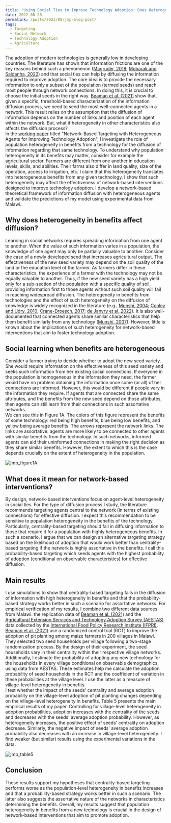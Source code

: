 ```yaml
---
title: 'Using Social Ties to Improve Technology Adoption: Does Heterogeneity Matter?'
date: 2022-08-28
permalink: /posts/2023/08/jmp-blog-post/
tags:
  - Targeting
  - Social Network
  - Technology Adoption
  - Agriculture
---
```


The adoption of modern technologies is generally low in developing countries. The literature has shown that information frictions are one of the key reasons behind such a phenomenon ([Magruder, 2018](https://www.annualreviews.org/doi/abs/10.1146/annurev-resource-100517-023202); [Mobarak and Saldanha, 2022](https://www.nature.com/articles/s41562-022-01323-9)) and that social ties can help by diffusing the information required to improve adoption. The core idea is to provide the necessary information to only a subset of the population (termed seeds) and reach most people through network connections. In doing this, it is crucial to choose the initial seeds in the right way. [Beaman et al. (2021)](https://www.aeaweb.org/articles?id=10.1257/aer.20200295) show that, given a specific, threshold-based characterization of the information diffusion process, we need to seed the most well-connected agents in a network. This result relies on the assumption that the diffusion of information depends on the number of links and position of each agent within the network. But, what if heterogeneity in other characteristics also affects the diffusion process?    
In the [working paper](https://www.aranyachakraborty.com/files/pdf/Network-Based%20Targeting%20with%20Heterogeneous%20Agents%20for%20Improving%20Technology%20Adoption.pdf) titled "Network-Based Targeting with Heterogeneous Agents for Improving Technology Adoption", I investigate the role of population heterogeneity in benefits from a technology for the diffusion of information regarding that same technology. To understand why population heterogeneity in its benefits may matter, consider for example the agricultural sector. Farmers are different from one another in education levels, skills, and abilities. Their farms also differ in land quality, size of the operation, access to irrigation, etc. I claim that this heterogeneity translates into heterogeneous benefits from any given technology. I show that such heterogeneity may affect the effectiveness of network-based interventions designed to improve technology adoption. I develop a network-based theoretical framework of information diffusion with heterogeneous agents and validate the predictions of my model using experimental data from Malawi.

Why does heterogeneity in benefits affect diffusion?
------
Learning in social networks requires spreading information from one agent to another. When the value of such information varies in a population, the knowledge of one agent may only be partially valuable to another. Consider the case of a newly developed seed that increases agricultural output. The effectiveness of the new seed variety may depend on the soil quality of the land or the education level of the farmer. As farmers differ in these characteristics, the experience of a farmer with the technology may not be equally valuable to another. Thus, if the new seed variety has a high yield only for a sub-section of the population with a specific quality of soil, providing information first to those agents without such soil quality will fail in reaching widespread diffusion. The heterogeneity in benefits from technologies and the effect of such heterogeneity on the diffusion of knowledge is widely recognized in the literature (e.g., [Munshi, 2004](https://www.sciencedirect.com/science/article/abs/pii/S0304387803001342); [Conley and Udry, 2010](https://www.aeaweb.org/articles?id=10.1257/aer.100.1.35); [Crane-Droesch, 2017](https://onlinelibrary.wiley.com/doi/abs/10.1093/ajae/aax090); [de Janvry et al.,2022](https://www.povertyactionlab.org/sites/default/files/research-paper/SeedingTheSeeds.pdf)). It is also well-documented that connected agents share similar characteristics that help them benefit similarly from any technology ([Munshi, 2007](https://www.sciencedirect.com/science/article/abs/pii/S157344710704048X)). However, little is known about the implications of such heterogeneity for network-based interventions that aim to foster technology adoption.

Social learning when benefits are heterogeneous
------

Consider a farmer trying to decide whether to adopt the new seed variety. She would require information on the effectiveness of this seed variety and seeks such information from her existing social connections. If everyone in the population is homogeneous in the information they need, the farmer would have no problem obtaining the information once some (or all) of her connections are informed. However, this would be different if people vary in the information they require. If agents that are connected share the same attributes, and the benefits from the new seed depend on those attributes, then agents can still learn from their connections in such assortative networks.  
We can see this in Figure 1A. The colors of this figure represent the benefits of some technology: red being high benefits, blue being low benefits, and yellow being average benefits. The arrows represent the network links. The links are assortative: agents are more likely to be connected to other agents with similar benefits from the technology. In such networks, informed agents can aid their uninformed connections in making the right decision as they share similar benefits. However, the extent to which this is the case depends crucially on the extent of heterogeneity in the population.

![jmp_figure1A](https://github.com/aranyac/aranyac.github.io/assets/92124904/c76ab93c-b3f4-4ea4-8e80-9a8ae068d819)



What does it mean for network-based interventions?
------

By design, network-based interventions focus on agent-level heterogeneity in social ties. For the type of diffusion process I study, the literature recommends targeting agents central to the network (in terms of existing connections) for effective diffusion. I expect this recommendation to be sensitive to population heterogeneity in the benefits of the technology. Particularly, centrality-based targeting should fail in diffusing information to those that require it for a population with highly heterogeneous benefits. In such a scenario, I argue that we can design an alternative targeting strategy based on the likelihood of adoption that would work better than centrality-based targeting if the network is highly assortative in the benefits. I call this probability-based targeting which seeds agents with the highest probability of adoption (conditional on observable characteristics) for effective diffusion.

Main results 
------

I use simulations to show that centrality-based targeting fails in the diffusion of information with high heterogeneity in benefits and that the probability-based strategy works better in such a scenario for assortative networks. For empirical verification of my results, I combine two different data sources from Malawi: the replication data of [Beaman et al. (2021)](https://www.aeaweb.org/articles?id=10.1257/aer.20200295) and the [Agricultural Extension Services and Technology Adoption Survey (AESTAS)](https://dataverse.harvard.edu/dataverse/harvard?q=Agricultural%20Extension%20Services%20and%20Technology%20Adoption%20Survey) data collected by the [International Food Policy Research Institute (IFPRI)](https://www.ifpri.org).  
[Beaman et al. (2021)](https://www.aeaweb.org/articles?id=10.1257/aer.20200295) use a randomized control trial (RCT) to improve the adoption of pit planting among maize farmers in 200 villages in Malawi. They selected two seed households per village following a two-stage randomization process. By the design of their experiment, the seed households vary in their centrality within their respective village networks. Additionally, I estimate the probability of adopting any new technology for the households in every village conditional on observable demographics, using data from AESTAS. These estimates help me calculate the adoption probability of seed households in the RCT and the coefficient of variation in these probabilities at the village level. I use the latter as a measure of village-level heterogeneity in benefits.  
I test whether the impact of the seeds’ centrality and average adoption probability on the village-level adoption of pit planting changes depending on the village-level heterogeneity in benefits. Table 5 presents the main empirical results of my paper. Controlling for village-level heterogeneity in adoption probabilities, adoption increases with the centrality of the seeds and decreases with the seeds' average adoption probability. However, as heterogeneity increases, the positive effect of seeds' centrality on adoption decrease. Similarly, the negative impact of seeds' average adoption probability also decreases with an increase in village-level heterogeneity. I find weaker (but similar) results using the experimental variations in the data.  

![jmp_table5](https://github.com/aranyac/aranyac.github.io/assets/92124904/edc3634a-bc25-422a-aacb-53177212398f)


Conclusion
------

These results support my hypotheses that centrality-based targeting performs worse as the population-level heterogeneity in benefits increases and that a probability-based strategy works better in such a scenario. The latter also suggests the assortative nature of the networks in characteristics determining the benefits. Overall, my results suggest that population heterogeneity in benefits from a new technology is crucial in the design of network-based interventions that aim to promote adoption. 


